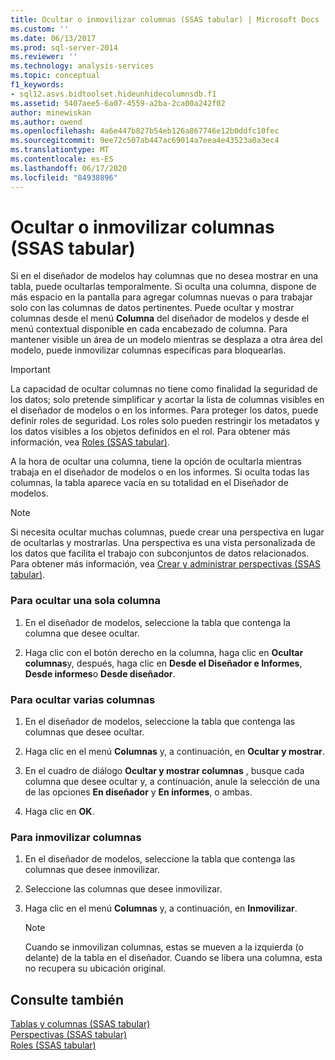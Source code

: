 ```yaml
---
title: Ocultar o inmovilizar columnas (SSAS tabular) | Microsoft Docs
ms.custom: ''
ms.date: 06/13/2017
ms.prod: sql-server-2014
ms.reviewer: ''
ms.technology: analysis-services
ms.topic: conceptual
f1_keywords:
- sql12.asvs.bidtoolset.hideunhidecolumnsdb.f1
ms.assetid: 5407aee5-6a07-4559-a2ba-2ca00a242f02
author: minewiskan
ms.author: owend
ms.openlocfilehash: 4a6e447b827b54eb126a867746e12b0ddfc10fec
ms.sourcegitcommit: 9ee72c507ab447ac69014a7eea4e43523a0a3ec4
ms.translationtype: MT
ms.contentlocale: es-ES
ms.lasthandoff: 06/17/2020
ms.locfileid: "84938896"
---
```

# <a name="hide-or-freeze-columns-ssas-tabular"></a>Ocultar o inmovilizar columnas (SSAS tabular)
  Si en el diseñador de modelos hay columnas que no desea mostrar en una tabla, puede ocultarlas temporalmente. Si oculta una columna, dispone de más espacio en la pantalla para agregar columnas nuevas o para trabajar solo con las columnas de datos pertinentes. Puede ocultar y mostrar columnas desde el menú **Columna** del diseñador de modelos y desde el menú contextual disponible en cada encabezado de columna. Para mantener visible un área de un modelo mientras se desplaza a otra área del modelo, puede inmovilizar columnas específicas para bloquearlas.  
  
> [!IMPORTANT]  
>  La capacidad de ocultar columnas no tiene como finalidad la seguridad de los datos; solo pretende simplificar y acortar la lista de columnas visibles en el diseñador de modelos o en los informes. Para proteger los datos, puede definir roles de seguridad. Los roles solo pueden restringir los metadatos y los datos visibles a los objetos definidos en el rol. Para obtener más información, vea [Roles &#40;SSAS tabular&#41;](roles-ssas-tabular.md).  
  
 A la hora de ocultar una columna, tiene la opción de ocultarla mientras trabaja en el diseñador de modelos o en los informes. Si oculta todas las columnas, la tabla aparece vacía en su totalidad en el Diseñador de modelos.  
  
> [!NOTE]  
>  Si necesita ocultar muchas columnas, puede crear una perspectiva en lugar de ocultarlas y mostrarlas. Una perspectiva es una vista personalizada de los datos que facilita el trabajo con subconjuntos de datos relacionados. Para obtener más información, vea [Crear y administrar perspectivas &#40;SSAS tabular&#41;](perspectives-ssas-tabular.md).  
  
### <a name="to-hide-an-individual-column"></a>Para ocultar una sola columna  
  
1.  En el diseñador de modelos, seleccione la tabla que contenga la columna que desee ocultar.  
  
2.  Haga clic con el botón derecho en la columna, haga clic en **Ocultar columnas**y, después, haga clic en **Desde el Diseñador e Informes**, **Desde informes**o **Desde diseñador**.  
  
### <a name="to-hide-multiple-columns"></a>Para ocultar varias columnas  
  
1.  En el diseñador de modelos, seleccione la tabla que contenga las columnas que desee ocultar.  
  
2.  Haga clic en el menú **Columnas** y, a continuación, en **Ocultar y mostrar**.  
  
3.  En el cuadro de diálogo **Ocultar y mostrar columnas** , busque cada columna que desee ocultar y, a continuación, anule la selección de una de las opciones **En diseñador** y **En informes**, o ambas.  
  
4.  Haga clic en **OK**.  
  
### <a name="to-freeze-columns"></a>Para inmovilizar columnas  
  
1.  En el diseñador de modelos, seleccione la tabla que contenga las columnas que desee inmovilizar.  
  
2.  Seleccione las columnas que desee inmovilizar.  
  
3.  Haga clic en el menú **Columnas** y, a continuación, en **Inmovilizar**.  
  
    > [!NOTE]  
    >  Cuando se inmovilizan columnas, estas se mueven a la izquierda (o delante) de la tabla en el diseñador. Cuando se libera una columna, esta no recupera su ubicación original.  
  
## <a name="see-also"></a>Consulte también  
 [Tablas y columnas &#40;SSAS tabular&#41;](tables-and-columns-ssas-tabular.md)   
 [Perspectivas &#40;SSAS tabular&#41;](perspectives-ssas-tabular.md)   
 [Roles &#40;SSAS tabular&#41;](roles-ssas-tabular.md)  
  
  
